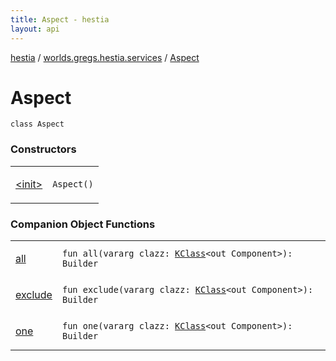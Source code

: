 ```yaml
---
title: Aspect - hestia
layout: api
---
```


<div class='api-docs-breadcrumbs'><a href="../../index.html">hestia</a> / <a href="../index.html">worlds.gregs.hestia.services</a> / <a href="./index.html">Aspect</a></div>

# Aspect

<div class="signature"><code><span class="keyword">class </span><span class="identifier">Aspect</span></code></div>

### Constructors

<table class="api-docs-table">
<tbody>
<tr>
<td markdown="1">

<a href="-init-.html">&lt;init&gt;</a>


</td>
<td markdown="1">
<div class="signature"><code><span class="identifier">Aspect</span><span class="symbol">(</span><span class="symbol">)</span></code></div>

</td>
</tr>
</tbody>
</table>

### Companion Object Functions

<table class="api-docs-table">
<tbody>
<tr>
<td markdown="1">

<a href="all.html">all</a>


</td>
<td markdown="1">
<div class="signature"><code><span class="keyword">fun </span><span class="identifier">all</span><span class="symbol">(</span><span class="keyword">vararg</span> <span class="parameterName" id="worlds.gregs.hestia.services.Aspect.Companion$all(kotlin.Array((kotlin.reflect.KClass((com.artemis.Component)))))/clazz">clazz</span><span class="symbol">:</span>&nbsp;<a href="https://kotlinlang.org/api/latest/jvm/stdlib/kotlin.reflect/-k-class/index.html"><span class="identifier">KClass</span></a><span class="symbol">&lt;</span><span class="keyword">out</span>&nbsp;<span class="identifier">Component</span><span class="symbol">&gt;</span><span class="symbol">)</span><span class="symbol">: </span><span class="identifier">Builder</span></code></div>

</td>
</tr>
<tr>
<td markdown="1">

<a href="exclude.html">exclude</a>


</td>
<td markdown="1">
<div class="signature"><code><span class="keyword">fun </span><span class="identifier">exclude</span><span class="symbol">(</span><span class="keyword">vararg</span> <span class="parameterName" id="worlds.gregs.hestia.services.Aspect.Companion$exclude(kotlin.Array((kotlin.reflect.KClass((com.artemis.Component)))))/clazz">clazz</span><span class="symbol">:</span>&nbsp;<a href="https://kotlinlang.org/api/latest/jvm/stdlib/kotlin.reflect/-k-class/index.html"><span class="identifier">KClass</span></a><span class="symbol">&lt;</span><span class="keyword">out</span>&nbsp;<span class="identifier">Component</span><span class="symbol">&gt;</span><span class="symbol">)</span><span class="symbol">: </span><span class="identifier">Builder</span></code></div>

</td>
</tr>
<tr>
<td markdown="1">

<a href="one.html">one</a>


</td>
<td markdown="1">
<div class="signature"><code><span class="keyword">fun </span><span class="identifier">one</span><span class="symbol">(</span><span class="keyword">vararg</span> <span class="parameterName" id="worlds.gregs.hestia.services.Aspect.Companion$one(kotlin.Array((kotlin.reflect.KClass((com.artemis.Component)))))/clazz">clazz</span><span class="symbol">:</span>&nbsp;<a href="https://kotlinlang.org/api/latest/jvm/stdlib/kotlin.reflect/-k-class/index.html"><span class="identifier">KClass</span></a><span class="symbol">&lt;</span><span class="keyword">out</span>&nbsp;<span class="identifier">Component</span><span class="symbol">&gt;</span><span class="symbol">)</span><span class="symbol">: </span><span class="identifier">Builder</span></code></div>

</td>
</tr>
</tbody>
</table>
